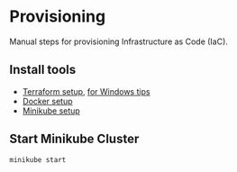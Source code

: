 # Provisioning

Manual steps for provisioning Infrastructure as Code (IaC).

## Install tools

* [Terraform setup](https://developer.hashicorp.com/terraform/install), [for Windows tips](https://learn.microsoft.com/en-us/azure/developer/terraform/get-started-windows-bash?tabs=bash)
* [Docker setup](https://docs.docker.com/get-docker/)
* [Minikube setup](https://minikube.sigs.k8s.io/docs/start/)

## Start Minikube Cluster

```bash
minikube start
```
